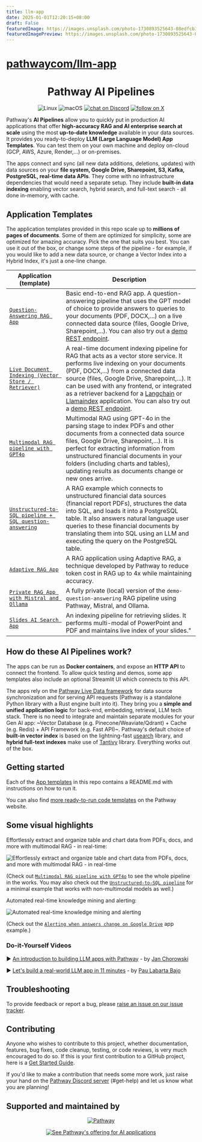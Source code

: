 ```yaml
---
title: llm-app
date: 2025-01-01T12:20:15+08:00
draft: False
featuredImage: https://images.unsplash.com/photo-1730893525643-08edfcb3a705?ixid=M3w0NjAwMjJ8MHwxfHJhbmRvbXx8fHx8fHx8fDE3MzU3MDUxNzZ8&ixlib=rb-4.0.3
featuredImagePreview: https://images.unsplash.com/photo-1730893525643-08edfcb3a705?ixid=M3w0NjAwMjJ8MHwxfHJhbmRvbXx8fHx8fHx8fDE3MzU3MDUxNzZ8&ixlib=rb-4.0.3
---
```


# [pathwaycom/llm-app](https://github.com/pathwaycom/llm-app)

<div align="center">

# Pathway AI Pipelines

![Linux](https://img.shields.io/badge/Linux-FCC624?style=for-the-badge&logo=linux&logoColor=black)
![macOS](https://img.shields.io/badge/mac%20os-000000?style=for-the-badge&logo=apple&logoColor=white)
[![chat on Discord](https://img.shields.io/badge/Discord-5865F2?style=for-the-badge&logo=discord&logoColor=white)](https://discord.gg/pathway)
[![follow on X](  https://img.shields.io/badge/X-000000?style=for-the-badge&logo=x&logoColor=white)](https://x.com/intent/follow?screen_name=pathway_com)
</div>

Pathway's **AI Pipelines** allow you to quickly put in production AI applications that offer **high-accuracy RAG and AI enterprise search at scale** using the most **up-to-date knowledge** available in your data sources. It provides you ready-to-deploy **LLM (Large Language Model) App Templates**. You can test them on your own machine and deploy on-cloud (GCP, AWS, Azure, Render,...) or on-premises.

The apps connect and sync (all new data additions, deletions, updates) with data sources on your **file system, Google Drive, Sharepoint, S3, Kafka, PostgreSQL, real-time data APIs**. They come with no infrastructure dependencies that would need a separate setup. They include **built-in data indexing** enabling vector search, hybrid search, and full-text search - all done in-memory, with cache.


## Application Templates

The application templates provided in this repo scale up to **millions of pages of documents**. Some of them are optimized for simplicity, some are optimized for amazing accuracy. Pick the one that suits you best. You can use it out of the box, or change some steps of the pipeline - for example, if you would like to add a new data source, or change a Vector Index into a Hybrid Index, it's just a one-line change. 

| Application (template)                                                                           | Description                                                                                                                                                                                                                                                                                                                                                         |
| --------------------------------------------------------------------------------- | ------------------------------------------------------------------------------------------------------------------------------------------------------------------------------------------------------------------------------------------------------------------------------------------------------------------------------------------------------------------- |
| [`Question-Answering RAG App`](examples/pipelines/demo-question-answering/)    | Basic end-to-end RAG app. A question-answering pipeline that uses the GPT model of choice to provide answers to queries to your documents (PDF, DOCX,...) on a live connected data source (files, Google Drive, Sharepoint,...). You can also try out a [demo REST endpoint](https://pathway.com/solutions/rag-pipelines#try-it-out).              |
| [`Live Document Indexing (Vector Store / Retriever)`](examples/pipelines/demo-document-indexing/)     | A real-time document indexing pipeline for RAG that acts as a vector store service. It performs live indexing on your documents (PDF, DOCX,...) from a connected data source (files, Google Drive, Sharepoint,...). It can be used with any frontend, or integrated as a retriever backend for a [Langchain](https://pathway.com/developers/templates/langchain-integration) or [Llamaindex](https://pathway.com/developers/templates/llamaindex-pathway) application. You can also try out a [demo REST endpoint](https://pathway.com/solutions/ai-contract-management#try-it-out).         |
| [`Multimodal RAG pipeline with GPT4o`](examples/pipelines/gpt_4o_multimodal_rag/) | Multimodal RAG using GPT-4o in the parsing stage to index PDFs and other documents from a connected data source files, Google Drive, Sharepoint,...). It is perfect for extracting information from unstructured financial documents in your folders (including charts and tables), updating results as documents change or new ones arrive.|
| [`Unstructured-to-SQL pipeline + SQL question-answering`](examples/pipelines/unstructured_to_sql_on_the_fly/) | A RAG example which connects to unstructured financial data sources (financial report PDFs), structures the data into SQL, and loads it into a PostgreSQL table. It also answers natural language user queries to these financial documents by translating them into SQL using an LLM and executing the query on the PostgreSQL table. |
| [`Adaptive RAG App`](examples/pipelines/adaptive-rag/) | A RAG application using Adaptive RAG, a technique developed by Pathway to reduce token cost in RAG up to 4x while maintaining accuracy. |
| [`Private RAG App with Mistral and Ollama`](examples/pipelines/private-rag/) |  A fully private (local) version of the `demo-question-answering` RAG pipeline using Pathway, Mistral, and Ollama. |
| [`Slides AI Search App`](examples/pipelines/slides_ai_search/)                                        | An indexing pipeline for retrieving slides. It performs multi-modal of PowerPoint and PDF and maintains live index of your slides."|


## How do these AI Pipelines work?

The apps can be run as **Docker containers**, and expose an **HTTP API** to connect the frontend. To allow quick testing and demos, some app templates also include an optional Streamlit UI which connects to this API. 

The apps rely on the [Pathway Live Data framework](https://github.com/pathwaycom/pathway) for data source synchronization and for serving API requests (Pathway is a standalone Python library with a Rust engine built into it). They bring you a **simple and unified application logic** for back-end, embedding, retrieval, LLM tech stack. There is no need to integrate and maintain separate modules for your Gen AI app: ~Vector Database (e.g. Pinecone/Weaviate/Qdrant) + Cache (e.g. Redis) + API Framework (e.g. Fast API)~. Pathway's default choice of **built-in vector index** is based on the lightning-fast [usearch](https://github.com/unum-cloud/usearch) library, and **hybrid full-text indexes** make use of [Tantivy](https://github.com/quickwit-oss/tantivy) library. Everything works out of the box.

## Getting started

Each of the [App templates](examples/pipelines/) in this repo contains a README.md with instructions on how to run it.

You can also find [more ready-to-run code templates](https://pathway.com/developers/templates/) on the Pathway website.


## Some visual highlights

Effortlessly extract and organize table and chart data from PDFs, docs, and more with multimodal RAG - in real-time:

![Effortlessly extract and organize table and chart data from PDFs, docs, and more with multimodal RAG - in real-time](https://github.com/pathwaycom/llm-app/blob/main/examples/pipelines/gpt_4o_multimodal_rag/gpt4o_with_pathway_comparison.gif)

(Check out [`Multimodal RAG pipeline with GPT4o`](examples/pipelines/gpt_4o_multimodal_rag/) to see the whole pipeline in the works. You may also check out the [`Unstructured-to-SQL pipeline`](examples/pipelines/unstructured_to_sql_on_the_fly/) for a minimal example that works with non-multimodal models as well.)


Automated real-time knowledge mining and alerting:

![Automated real-time knowledge mining and alerting](examples/pipelines/drive_alert/drive_alert_demo.gif)

(Check out the [`Alerting when answers change on Google Drive`](https://github.com/pathwaycom/llm-app/tree/main/examples/pipelines/drive_alert) app example.)


###  Do-it-Yourself Videos

▶️ [An introduction to building LLM apps with Pathway](https://www.youtube.com/watch?v=kcrJSk00duw) - by [Jan Chorowski](https://scholar.google.com/citations?user=Yc94070AAAAJ)

▶️ [Let's build a real-world LLM app in 11 minutes](https://www.youtube.com/watch?v=k1XGo7ts4tI) - by [Pau Labarta Bajo](https://substack.com/@paulabartabajo)


## Troubleshooting

To provide feedback or report a bug, please [raise an issue on our issue tracker](https://github.com/pathwaycom/pathway/issues).

## Contributing

Anyone who wishes to contribute to this project, whether documentation, features, bug fixes, code cleanup, testing, or code reviews, is very much encouraged to do so. If this is your first contribution to a GitHub project, here is a [Get Started Guide](https://docs.github.com/en/get-started/quickstart/contributing-to-projects). 

If you'd like to make a contribution that needs some more work, just raise your hand on the [Pathway Discord server](https://discord.com/invite/pathway) (#get-help) and let us know what you are planning!

## Supported and maintained by

<p align="center">
  <a href="https://github.com/pathwaycom/"><img src="https://pathway.com/logo-light.svg" alt="Pathway"/></a>
</p>
<p align="center">
  <a href="https://pathway.com/solutions/llm-app">
    <img src="https://img.shields.io/badge/See%20Pathway's%20offering%20for%20AI%20applications-0000FF" alt="See Pathway's offering for AI applications"/>
  </a>
</p>
